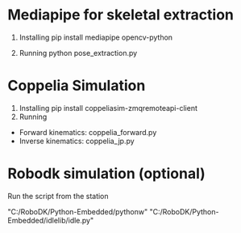 # Mediapipe for skeletal extraction
1. Installing
pip install mediapipe opencv-python

2. Running
python pose_extraction.py

# Coppelia Simulation
1. Installing
pip install coppeliasim-zmqremoteapi-client
3. Running
- Forward kinematics: coppelia_forward.py
- Inverse kinematics: coppelia_jp.py 

# Robodk simulation (optional)
Run the script from the station


"C:/RoboDK/Python-Embedded/pythonw" "C:/RoboDK/Python-Embedded/idlelib/idle.py"
